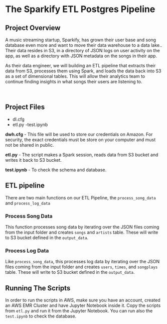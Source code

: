 # The Sparkify ETL Postgres Pipeline

## Project Overview
A music streaming startup, Sparkify, has grown their user base and song database even more and want to move their data warehouse to a data lake.. Their data resides in S3, in a directory of JSON logs on user activity on the app, as well as a directory with JSON metadata on the songs in their app.

As their data engineer, we will building an ETL pipeline that extracts their data from S3, processes them using Spark, and loads the data back into S3 as a set of dimensional tables. This will allow their analytics team to continue finding insights in what songs their users are listening to.

<br>

## Project Files
- dl.cfg
- etl.py
-test.ipynb


**dwh.cfg** - This file will be used to store our credentials on Amazon. For security,
the exact credentials must be store on your computer and must not be shared in public.

**etl.py** - The script makes a Spark session, reads data from S3 bucket and writes it back to S3 bucket.

**test.ipynb** - To check the schema and database.
<br>


## ETL pipeline

There are two main functions on our ETL Pipeline, the ```process_song_data``` and ```process_log_data```

### Process Song Data
This function processes song data by iterating over the JSON files coming from the input folder and creates ```songs``` and ```artists``` table. These will write to S3 bucket defined in the ```output_data```.

### Process Log Data
Like ```process_song_data```,  this processes log data by iterating over the JSON files coming from the input folder and creates ```users```, ```times```,  and  ```songplays``` table. These will write to S3 bucket defined in the ```output_data```.

## Running The Scripts

In order to run the scripts in AWS, make sure you have an account,  created an AWS EMR Cluster and have Jupyter Notebook inside it. Copy the scripts from ```etl.py``` and run it from the Jupyter Notebook. You can run also the 
```test.ipynb``` to check the database.




